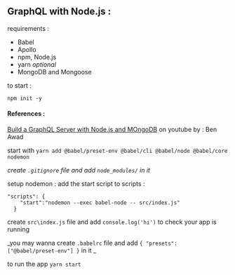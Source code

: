 ## GraphQL with Node.js : 

requirements : 
- Babel
- Apollo
- npm, Node.js
- yarn *optional*
- MongoDB and Mongoose

to start : 

`npm init -y`




#### References : 
[Build a GraphQL Server with Node.js and MOngoDB](https://www.youtube.com/watch?v=YFkJGEefgU8) on youtube by : Ben Awad

start with `yarn add @babel/preset-env @babel/cli @babel/node @babel/core nodemon`

_create `.gitignore` file and add `node_modules/` in it_

setup nodemon :
add the start script to scripts : 
```
"scripts": {
    "start":"nodemon --exec babel-node -- src/index.js"
  }
```

create `src\index.js` file and add `console.log('hi')` to check your app is running

_you may wanna create `.babelrc` file and add ```{
  "presets": ["@babel/preset-env"]
}``` in it _

to run the app `yarn start`